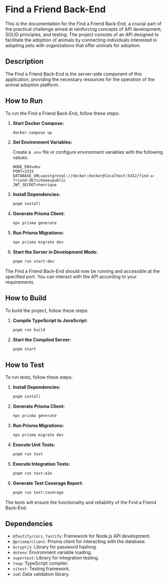
# Find a Friend Back-End

This is the documentation for the Find a Friend Back-End, a crucial part of the practical challenge aimed at reinforcing concepts of API development, SOLID principles, and testing. The project consists of an API designed to facilitate the adoption of animals by connecting individuals interested in adopting pets with organizations that offer animals for adoption.

## Description

The Find a Friend Back-End is the server-side component of this application, providing the necessary resources for the operation of the animal adoption platform.

## How to Run

To run the Find a Friend Back-End, follow these steps:

1. **Start Docker Compose:**

   ```bash
   docker-compose up
   ```

2. **Set Environment Variables:**

   Create a `.env` file or configure environment variables with the following values:

   ```
   NODE_ENV=dev
   PORT=3333
   DATABASE_URL=postgresql://docker:docker@localhost:5432/find-a-friend-db?schema=public
   JWT_SECRET=henrique
   ```

3. **Install Dependencies:**

   ```bash
   pnpm install
   ```

4. **Generate Prisma Client:**

   ```bash
   npx prisma generate
   ```

5. **Run Prisma Migrations:**

   ```bash
   npx prisma migrate dev
   ```

6. **Start the Server in Development Mode:**

   ```bash
   pnpm run start:dev
   ```

The Find a Friend Back-End should now be running and accessible at the specified port. You can interact with the API according to your requirements.

## How to Build

To build the project, follow these steps:

1. **Compile TypeScript to JavaScript:**

   ```bash
   pnpm run build
   ```

2. **Start the Compiled Server:**

   ```bash
   pnpm start
   ```

## How to Test

To run tests, follow these steps:

1. **Install Dependencies:**

   ```bash
   pnpm install
   ```

2. **Generate Prisma Client:**

   ```bash
   npx prisma generate
   ```

3. **Run Prisma Migrations:**

   ```bash
   npx prisma migrate dev
   ```

4. **Execute Unit Tests:**

   ```bash
   pnpm run test
   ```

5. **Execute Integration Tests:**

   ```bash
   pnpm run test:e2e
   ```

6. **Generate Test Coverage Report:**

   ```bash
   pnpm run test:coverage
   ```

The tests will ensure the functionality and reliability of the Find a Friend Back-End.

## Dependencies

- `@fastify/cors`, `fastify`: Framework for Node.js API development.
- `@prisma/client`: Prisma client for interacting with the database.
- `bcryptjs`: Library for password hashing.
- `dotenv`: Environment variable loading.
- `supertest`: Library for integration testing.
- `tsup`: TypeScript compiler.
- `vitest`: Testing framework.
- `zod`: Data validation library.

